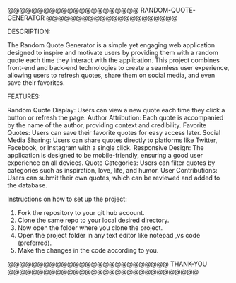 @@@@@@@@@@@@@@@@@@@@@@ RANDOM-QUOTE-GENERATOR @@@@@@@@@@@@@@@@@@@@@@

DESCRIPTION:   

The Random Quote Generator is a simple yet engaging web application designed to inspire and motivate users by providing them with a random quote each time they interact with the application. This project combines front-end and back-end technologies to create a seamless user experience, allowing users to refresh quotes, share them on social media, and even save their favorites.

FEATURES:

Random Quote Display: Users can view a new quote each time they click a button or refresh the page.
Author Attribution: Each quote is accompanied by the name of the author, providing context and credibility.
Favorite Quotes: Users can save their favorite quotes for easy access later.
Social Media Sharing: Users can share quotes directly to platforms like Twitter, Facebook, or Instagram with a single click.
Responsive Design: The application is designed to be mobile-friendly, ensuring a good user experience on all devices.
Quote Categories: Users can filter quotes by categories such as inspiration, love, life, and humor.
User Contributions: Users can submit their own quotes, which can be reviewed and added to the database.



Instructions on how to set up the project:

1. Fork the repository to your git hub account.
2. Clone the same repo to your local desired directory.
3. Now open the folder where you clone the project.
4. Open the project folder in any text editor like notepad ,vs code (preferred).
5. Make the changes in the code according to you.

@@@@@@@@@@@@@@@@@@@@@@@@@@@ THANK-YOU @@@@@@@@@@@@@@@@@@@@@@@@@@@@@@@@

